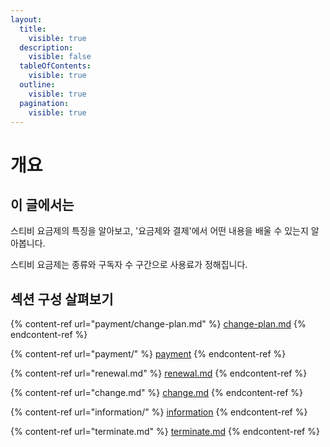 ```yaml
---
layout:
  title:
    visible: true
  description:
    visible: false
  tableOfContents:
    visible: true
  outline:
    visible: true
  pagination:
    visible: true
---
```


# 개요

## 이 글에서는

스티비 요금제의 특징을 알아보고, '요금제와 결제'에서 어떤 내용을 배울 수 있는지 알아봅니다.



스티비 요금제는 종류와 구독자 수 구간으로 사용료가 정해집니다.&#x20;



## &#x20;<a href="#h_01ha65n09ets1rb1nhjgha0pa6" id="h_01ha65n09ets1rb1nhjgha0pa6"></a>



## 섹션 구성 살펴보기

{% content-ref url="payment/change-plan.md" %}
[change-plan.md](payment/change-plan.md)
{% endcontent-ref %}

{% content-ref url="payment/" %}
[payment](payment/)
{% endcontent-ref %}

{% content-ref url="renewal.md" %}
[renewal.md](renewal.md)
{% endcontent-ref %}

{% content-ref url="change.md" %}
[change.md](change.md)
{% endcontent-ref %}

{% content-ref url="information/" %}
[information](information/)
{% endcontent-ref %}

{% content-ref url="terminate.md" %}
[terminate.md](terminate.md)
{% endcontent-ref %}

